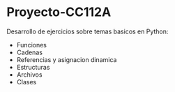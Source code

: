 # Proyecto-CC112A
Desarrollo de ejercicios sobre temas basicos en Python:
- Funciones
- Cadenas
- Referencias y asignacion dinamica
- Estructuras
- Archivos
- Clases